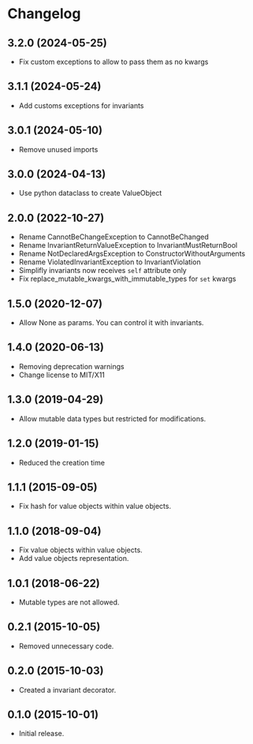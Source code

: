# Changelog

## 3.2.0 (2024-05-25)

- Fix custom exceptions to allow to pass them as no kwargs

## 3.1.1 (2024-05-24)

- Add customs exceptions for invariants

## 3.0.1 (2024-05-10)

- Remove unused imports

## 3.0.0 (2024-04-13)

- Use python dataclass to create ValueObject

## 2.0.0 (2022-10-27)

- Rename CannotBeChangeException to CannotBeChanged
- Rename InvariantReturnValueException to InvariantMustReturnBool
- Rename NotDeclaredArgsException to ConstructorWithoutArguments
- Rename ViolatedInvariantException to InvariantViolation
- Simplifly invariants now receives `self` attribute only
- Fix replace_mutable_kwargs_with_immutable_types for `set` kwargs

## 1.5.0 (2020-12-07)

- Allow None as params. You can control it with invariants.

## 1.4.0 (2020-06-13)

- Removing deprecation warnings
- Change license to MIT/X11

## 1.3.0 (2019-04-29)

- Allow mutable data types but restricted for modifications.

## 1.2.0 (2019-01-15)

- Reduced the creation time

## 1.1.1 (2015-09-05)

- Fix hash for value objects within value objects.

## 1.1.0 (2018-09-04)

- Fix value objects within value objects.
- Add value objects representation.

## 1.0.1 (2018-06-22)

- Mutable types are not allowed.

## 0.2.1 (2015-10-05)

- Removed unnecessary code.

## 0.2.0 (2015-10-03)

- Created a invariant decorator.

## 0.1.0 (2015-10-01)

- Initial release.
